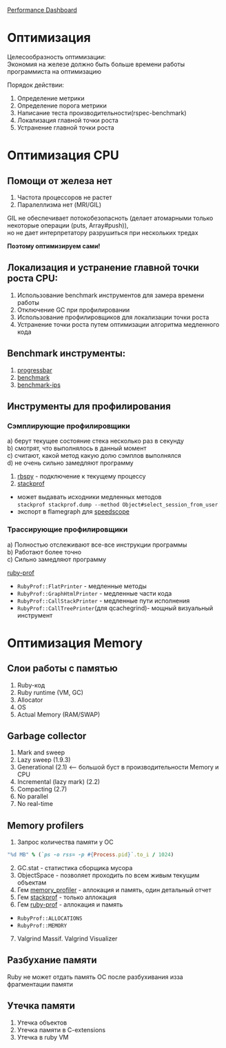 [Performance Dashboard](https://docs.google.com/spreadsheets/d/1eNysCmQsca_F2U6O27WxiEBx0HhNS_Rxu-hVMxh_PGg/edit#gid=1564412399)

# Оптимизация
Целесообразность оптимизации: \
Экономия на железе должно быть больше времени работы программиста на оптимизацию

Порядок действии:
1) Определение метрики
2) Определение порога метрики
3) Написание теста производительности(rspec-benchmark)
4) Локализация главной точки роста
5) Устранение главной точки роста

# Оптимизация CPU
## Помощи от железа нет
1) Частота процессоров не растет
2) Паралеллизма нет (MRI/GIL)

GIL не обеспечивает потокобезопасноть (делает атомарными только некоторые операции (puts, Array#push)), \
но не дает интерпретатору разрушиться при нескольких тредах

**Поэтому оптимизируем сами!**

## Локализация и устранение главной точки роста CPU:
1) Использование benchmark инструментов для замера времени работы
2) Отключение GC при профилировании
3) Использование профилировщиков для локализации точки роста
4) Устранение точки роста путем оптимизации алгоритма медленного кода

## Benchmark инструменты:
1) [progressbar](https://github.com/jfelchner/ruby-progressbar)
2) [benchmark](https://ruby-doc.org/stdlib-2.5.3/libdoc/benchmark/rdoc/Benchmark.html)
3) [benchmark-ips](https://github.com/evanphx/benchmark-ips)

## Инструменты для профилирования
### Сэмплирующие профилировщики
a) берут текущее состояние стека несколько раз в секунду \
b) смотрят, что выполнялось в данный момент \
c) считают, какой метод какую долю сэмплов выполнялся \
d) не очень сильно замедляют программу

1) [rbspy](https://github.com/rbspy/rbspy) - подключение к текущему процессу
2) [stackprof](https://github.com/tmm1/stackprof)
  * может выдавать исходники медленных методов \
`stackprof stackprof.dump --method Object#select_session_from_user`
  * экспорт в flamegraph для [speedscope](https://www.speedscope.app)
### Трассирующие профилировщики
a) Полностью отслеживают все-все инструкции программы \
b) Работают более точно \
c) Сильно замедляют программу

[ruby-prof](https://github.com/ruby-prof/ruby-prof)
  * `RubyProf::FlatPrinter` - медленные методы
  * `RubyProf::GraphHtmlPrinter` - медленные части кода
  * `RubyProf::CallStackPrinter` - медленные пути исполнения
  * `RubyProf::CallTreePrinter`(для qcachegrind)- мощный визуальный инструмент

# Оптимизация Memory
## Слои работы с памятью
1) Ruby-код
2) Ruby runtime (VM, GC)
3) Allocator
4) OS
5) Actual Memory (RAM/SWAP)

## Garbage collector
1) Mark and sweep
2) Lazy sweep (1.9.3)
3) Generational (2.1) <-- большой буст в производительности Memory и CPU
4) Incremental (lazy mark) (2.2)
5) Compacting (2.7)
6) No parallel
7) No real-time

## Memory profilers
1) Запрос количества памяти у ОС
```ruby
"%d MB" % (`ps -o rss= -p #{Process.pid}`.to_i / 1024)
```
2) GC.stat - статистика сборщика мусора
3) ObjectSpace - позволяет проходить по всем живым текущим объектам
4) Гем [memory_profiler](https://github.com/SamSaffron/memory_profiler) - аллокация и память, один детальный отчет
5) Гем [stackprof](https://github.com/tmm1/stackprof) - только аллокация
6) Гем [ruby-prof](https://github.com/ruby-prof/ruby-prof) - аллокация и память
  * `RubyProf::ALLOCATIONS`
  * `RubyProf::MEMORY`
7) Valgrind Massif. Valgrind Visualizer

## Разбухание памяти
Ruby не может отдать память ОС после разбухивания изза фрагментации памяти

## Утечка памяти
1) Утечка объектов
2) Утечка памяти в C-extensions
3) Утечка в ruby VM
